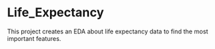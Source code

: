 # Life_Expectancy
This project creates an EDA about life expectancy data to find the most important features.
